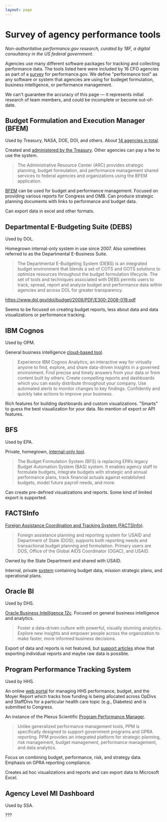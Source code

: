 ```yaml
---
layout: page
---
```

# Survey of agency performance tools

_Non-authoritative performance.gov research, curated by 18F, a digital
consultancy in the US federal government._

Agencies use many different software packages for tracking and collecting
performance data. The tools listed here were included by 16 CFO agencies as part
of a [survey](https://drive.google.com/drive/folders/0B2stDO5hLAHkZUxPYy04X3F3dk0)
for performance.gov. We define "performance tool" as any software or system that
agencies are using for budeget formulation, business intelligence, or
performance management.

We can't guarantee the accuracy of this page — it represents initial research
of team members, and could be incomplete or become out-of-date.


## Budget Formulation and Execution Manager (BFEM)

Used by Treasury, NASA, DOE, DOI, and others. About [14 agencies in
total](https://www.tcg.com/our-work/treasury-budget-formulation-execution-manager-bfem-more-bang-for-your-buck/).

Created and [administered by the
Treasury](https://arc.publicdebt.treas.gov/financial_management_budget_formulation.htm).
Other agencies can pay a fee to use the system.

> The Administrative Resource Center (ARC) provides strategic planning, budget
> formulation, and performance management shared services to federal agencies
> and organizations using the BFEM application.

[BFEM](https://bfem.gov/bfem/login.seam?cid=33544) can be used for budget and
performance management. Focused on providing various reports for Congress and
OMB. Can produce strategic planning documents with links to performance and
budget data.

Can export data in excel and other formats.


## Departmental E-Budgeting Suite (DEBS)

Used by DOL.

Homegrown internal-only system in use since 2007. Also sometimes referred to as
the Departmental E-Business Suite.

> The Departmental E-Budgeting System (DEBS) is an integrated budget environment
> that blends a set of COTS and GOTS solutions to optimize resources throughout the budget
> formulation lifecycle. The set of tools and techniques associated with DEBS
> permits users to track, spread, report and analyze budget and performance data
> within agencies and across DOL for greater transparency.

https://www.dol.gov/dol/budget/2008/PDF/E300-2008-019.pdf

Seems to be focused on creating budget reports, less about data and data
visualizations or performance tracking.


## IBM Cognos

Used by OPM.

General business intelligence [cloud-based tool](https://www.ibm.com/products/cognos-analytics).

> Experience IBM Cognos Analytics, an interactive way for virtually anyone to
> find, explore, and share data-driven insights in a governed environment. Find
> precise and timely answers from your data or from content built by others.
> Create compelling reports and dashboards which you can easily distribute
> throughout your company. Use automated alerts to monitor changes to key
> findings. Confidently and quickly take actions to improve your business.

Rich features for building dashboards and custom visualizations. "Smarts" to
guess the best visualization for your data. No mention of export or API
features.


## BFS

Used by EPA.

Private, homegrown, [internal-only tool](https://bfssb.epa.gov/Account/Login?ReturnUrl=%2f).

> The Budget Formulation System (BFS) is replacing EPA’s legacy Budget
> Automation System (BAS) system. It enables agency staff to formulate budgets,
> integrate budgets with strategic and annual performance plans, track financial
> actuals against established budgets, model future payroll needs, and more.

Can create pre-defined visualizations and reports. Some kind of
limited export is supported.


## FACTSInfo

[Foreign Assistance Coordination and Tracking System (FACTSInfo)](https://www.usaid.gov/data/dataset/adfec9e6-635b-435a-a0a5-1e2d2a40450a).

> Foreign assistance planning and reporting system for USAID and Department of
> State (DOS); supports both reporting needs and transactional budget planning
> and formulation. Primary users are DOS, Office of the Global AIDS Coordinator
> (OGAC), and USAID.

Owned by the State Department and shared with USAID.

Internal, private [system](http://pdf.usaid.gov/pdf_docs/PCAAB918.pdf)
containing budget data, mission strategic plans, and operational plans.


## Oracle BI

Used by DHS.

[Oracle Business Intelligence
12c](https://www.oracle.com/solutions/business-analytics/business-intelligence/index.html).
Focused on general business intelligence and analytics.

> Foster a data-driven culture with powerful, visually stunning analytics.
> Explore new insights and empower people across the organization to make
> faster, more informed business decisions.

Export of data and reports is not featured, but [support
articles](https://docs.oracle.com/cloud/otbi11116/bifgen/BIFGN/exporting_report.htm)
show that exporting individual reports and maybe raw data is possible.


## Program Performance Tracking System

Used by HHS.

An online [web
portal](https://hhs-ppts.od.nih.gov/plexus/control?fromPage=x&toPage=/jsp/applications/visualscorecard/login.jsp&actionName=Cm_GotoPage)
for managing HHS performance, budget, and the Moyer Report which tracks how
funding is being allocated across OpDivs and StaffDivs for a particular health
care topic (e.g., Diabetes) and is submitted to Congress.

An instance of the Plexus Scientific [Program Performance
Manager](http://www.plexsci.com/program-performance-manager).

> Unlike generalized performance management tools, PPM is specifically designed
> to support government programs and GPRA reporting. PPM provides an integrated
> platform for strategic planning, risk management, budget management,
> performance management, and data analytics.

Focus on combining budget, performance, risk, and strategy data. Emphasis on
GPRA reporting compliance.

Creates ad hoc visualizations and reports and can export data to Microsoft Excel.


## Agency Level MI Dashboard

Used by SSA.

???
